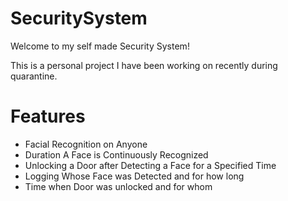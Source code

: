 # SecuritySystem
Welcome to my self made Security System!

This is a personal project I have been working on recently during quarantine.

# Features
* Facial Recognition on Anyone
* Duration A Face is Continuously Recognized
* Unlocking a Door after Detecting a Face for a Specified Time
* Logging Whose Face was Detected and for how long
* Time when Door was unlocked and for whom
